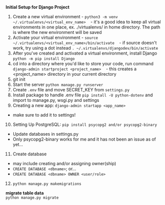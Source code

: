 **Initial Setup for Django Project**
1. Create a new virtual environment - `python3 -m venv ~/.virtualenvs/<virtual_env_name>`
   - it's a good idea to keep all virtual environments in one place, ex. ./virtualenvs/ in home directory. The path is where the new environment will be saved
2. Activate your virtual environment - `source ~/.virtualenvs/<virtual_env_name>/bin/activate`
   - if source doesn't work, try using a dot instead `. ~/.virtualenvs/djangodev/bin/activate`
3. After you've created and activated a virtual environment, install Django `python -m pip install Django`
4. cd into a directory where you'd like to store your code, run command `django-admin startproject <project_name>`
   - this creates a <project_name> directory in your current directory
5. git init
6. Start the server `python manage.py runserver`
7. Create `.env` file and move SECRET_KEY from `settings.py`
8. Install package to handle .env file `pip install -U python-dotenv` and import to manage.py, wsgi.py and settings
9. Creating a new app: 
  `django-admin startapp <app_name>`
  - make sure to add it to settings!

10. Setting Up PostgreSQL: 
  `pip install psycopg2 and/or psycopg2-binary`
  - Update databases in settings.py
  - Only psycopg2-binary works for me and it has not been an issue as of yet...

11. Create database
  - may include creating and/or assigning owner(ship)
  - `CREATE DATABASE <dbname>`;
          or...
  - `CREATE DATABASE <dbname> OWNER <user/role>`

12. `python manage.py makemigrations`

__migrate table data__  
`python manage.py migrate`

